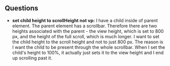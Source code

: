 ## Questions

- **set child height to scrollHeight not vp:** I have a child inside of parent element. The parent element has a scrollbar. Therefore there are two heights associated with the parent - the view height, which is set to 800 px, and the height of the full scroll, which is much longer. I want to set the child height to the scroll height and not to just 800 px. The reason is I want the child to be present through the whole scrollbar. When I set the child's height to 100%, it actually just sets it to the view height and I end up scrolling past it.
